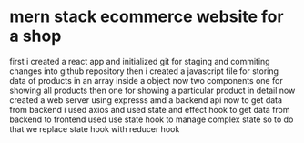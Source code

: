# mern stack ecommerce website for a shop

first i created a react app
and initialized git for staging and commiting changes into github repository
then i created a javascript file for storing data of products in an array inside a object
now two components one for showing all products then one for showing a particular product in detail
now created a web server using expresss amd a backend api
now to get data from backend i used axios and used state and effect hook to get data from backend to frontend
used use state hook to manage complex state so to do that we replace state hook with reducer hook
